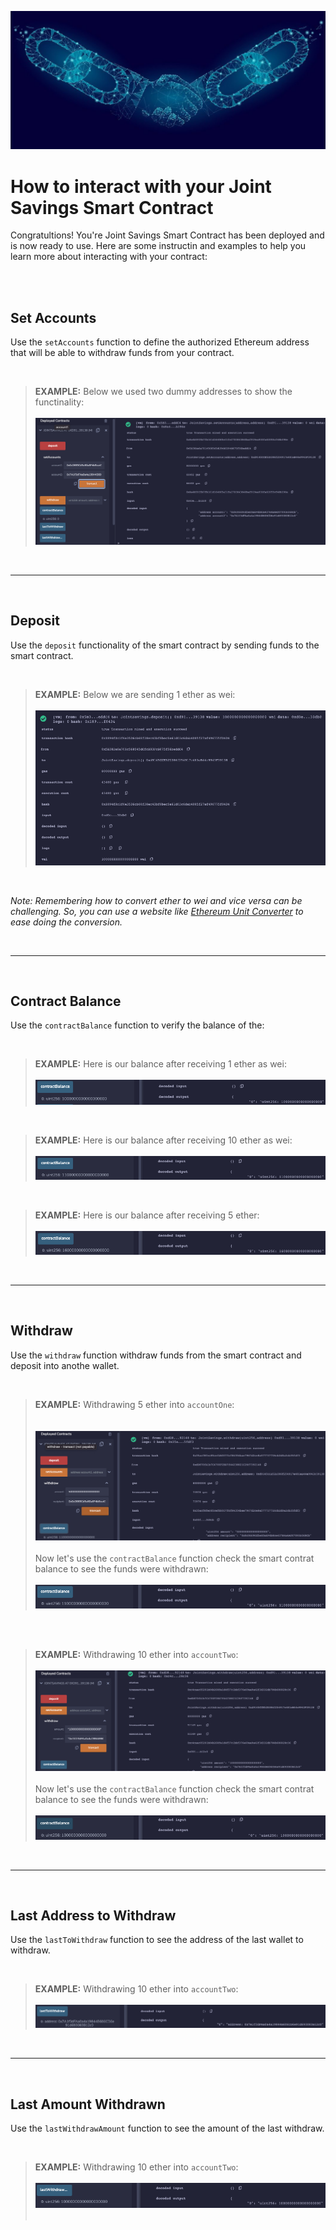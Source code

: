 ![alt=“”](Execution_Results/JointSavingsAccount.jpeg)


# How to interact with your Joint Savings Smart Contract
Congratultions!  You're Joint Savings Smart Contract has been deployed and is now ready to use.  Here are some instructin and examples to help you learn more about interacting with your contract:

<br><br>


## Set Accounts

Use the `setAccounts` function to define the authorized Ethereum address that will be able to withdraw funds from your contract.

<br>

>**EXAMPLE:** Below we used two dummy addresses to show the functinality: <br> <br>
![alt=“”](Execution_Results/1_SetAccounts.png)

<br>

_______________________________

<br>

## Deposit
Use the `deposit` functionality of the smart contract by sending funds to the smart contract.

<br>

> **EXAMPLE:** Below we are sending 1 ether as wei: <br> <br>
> ![alt](Execution_Results/2_Deposit.png)

<br>

*Note: Remembering how to convert ether to wei and vice versa can be challenging. So, you can use a website like [Ethereum Unit Converter](https://eth-converter.com/) to ease doing the conversion.*

<br>

_______________________________

<br>

## Contract Balance
 Use the `contractBalance` function to verify the balance of the:

<br>

> **EXAMPLE:** Here is our balance after receiving 1 ether as wei: <br> <br>
![alt=“”](Execution_Results/3_Balance.png)

<br>

> **EXAMPLE:** Here is our balance after receiving 10 ether as wei: <br> <br>
![alt=“”](Execution_Results/4_Balance.png)

<br>

> **EXAMPLE:** Here is our balance after receiving 5 ether:  <br><br>
![alt=“”](Execution_Results/5_Balance.png)



<br>

_______________________________

<br>


## Withdraw

Use the `withdraw` function withdraw funds from the smart contract and deposit into anothe wallet.

<br>

 > **EXAMPLE:** Withdrawing 5 ether into `accountOne`:  
 <br><br>
![alt=“”](Execution_Results/6_Withdraw.png)
<br> <br>
Now let's use the `contractBalance` function check the smart contrat balance to see the funds were withdrawn:
<br> <br>
![alt=“”](Execution_Results/7_Balance.png)


<br><br>


 > **EXAMPLE:** Withdrawing 10 ether into `accountTwo`:
 <br><br>
![alt=“”](Execution_Results/8_Withdraw.png)
<br> <br>
Now let's use the `contractBalance` function check the smart contrat balance to see the funds were withdrawn:
<br> <br>
![alt=“”](Execution_Results/9_Balance.png)


<br>

_______________________________

<br>
 
## Last Address to Withdraw
Use the `lastToWithdraw` function to see the address of the last wallet to withdraw.

<br>

 > **EXAMPLE:** Withdrawing 10 ether into `accountTwo`:
 <br><br>
![alt=“”](Execution_Results/10_LastToWithdraw.png)

<br>

_______________________________

<br>

## Last Amount Withdrawn
Use the `lastWithdrawAmount` function to see the amount of the last withdraw.

<br>

 > **EXAMPLE:** Withdrawing 10 ether into `accountTwo`:
 <br><br>
![alt=“”](Execution_Results/11_LastWithdrawAmount.png)
<br> <br>

